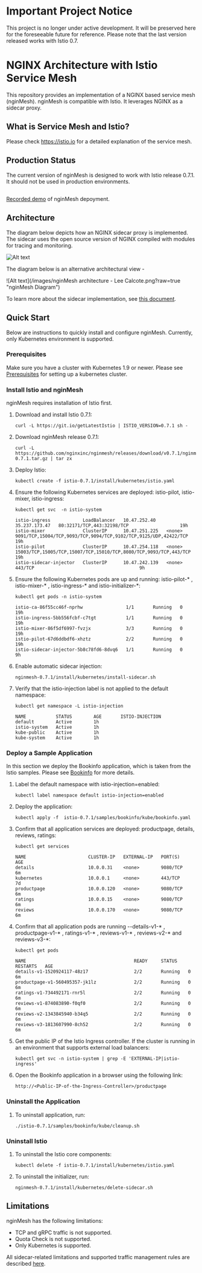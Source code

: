 # Important Project Notice
This project is no longer under active development. It will be preserved here for the foreseeable future for reference. Please note that the last version released works with Istio 0.7. 

# NGINX Architecture with Istio Service Mesh
This repository provides an implementation of a NGINX based service mesh (nginMesh).  nginMesh is compatible with Istio.  It leverages NGINX as a sidecar proxy. 

## What is Service Mesh and Istio?
Please check https://istio.io for a detailed explanation of the service mesh.  

## Production Status
The current version of nginMesh is designed to work with Istio release 0.7.1. It should not be used in production environments.  
##
[Recorded demo]() of nginMesh depoyment.
## Architecture
The diagram below depicts how an NGINX sidecar proxy is implemented. The sidecar uses the open source version of NGINX compiled with modules for tracing and monitoring.

![Alt text](/images/nginx_sidecar.png?raw=true "NGINX Sidecar")

The diagram below is an alternative architectural view - 

![Alt text](/images/nginMesh architecture - Lee Calcote.png?raw=true "nginMesh Diagram")

To learn more about the sidecar implementation, see [this document](istio/agent).

## Quick Start
Below are instructions to quickly install and configure nginMesh.  Currently, only Kubernetes environment is supported.

### Prerequisites
Make sure you have a cluster with Kubernetes 1.9 or newer. Please see [Prerequisites](https://archive.istio.io/v0.7/docs/setup/kubernetes/quick-start.html#prerequisites) for setting up a kubernetes cluster.

### Install Istio and nginMesh
nginMesh requires installation of Istio first.

1. Download and install Istio 0.7.1:
    ```
    curl -L https://git.io/getLatestIstio | ISTIO_VERSION=0.7.1 sh -
    ```
2. Download nginMesh release 0.7.1:
    ```
    curl -L https://github.com/nginxinc/nginmesh/releases/download/v0.7.1/nginmesh-0.7.1.tar.gz | tar zx
    ```
3. Deploy Istio:
    ```
    kubectl create -f istio-0.7.1/install/kubernetes/istio.yaml
    ```
4. Ensure the following Kubernetes services are deployed: istio-pilot, istio-mixer, istio-ingress:
    ```
    kubectl get svc  -n istio-system  
    ```
    ```
    istio-ingress            LoadBalancer   10.47.252.40    35.237.173.47   80:32171/TCP,443:32198/TCP                   19h
    istio-mixer              ClusterIP      10.47.251.225   <none>          9091/TCP,15004/TCP,9093/TCP,9094/TCP,9102/TCP,9125/UDP,42422/TCP    19h
    istio-pilot              ClusterIP      10.47.254.118   <none>          15003/TCP,15005/TCP,15007/TCP,15010/TCP,8080/TCP,9093/TCP,443/TCP   19h
    istio-sidecar-injector   ClusterIP      10.47.242.139   <none>          443/TCP                                       9h
    ```
5. Ensure the following Kubernetes pods are up and running: istio-pilot-* , istio-mixer-* , istio-ingress-*  and istio-initializer-*:
    ```
    kubectl get pods -n istio-system    
    ```
    ```
    istio-ca-86f55cc46f-nprhw                1/1       Running   0          19h
    istio-ingress-5bb556fcbf-c7tgt           1/1       Running   0          19h
    istio-mixer-86f5df6997-fvzjx             3/3       Running   0          19h
    istio-pilot-67d6ddbdf6-xhztz             2/2       Running   0          19h
    istio-sidecar-injector-5b8c78fd6-8dvq6   1/1       Running   0          9h
    ```
6. Enable automatic sidecar injection:
    ```
    nginmesh-0.7.1/install/kubernetes/install-sidecar.sh
    ```
7.  Verify that the istio-injection label is not applied to the default namespace:
    ```
    kubectl get namespace -L istio-injection
    ```
    ```
    NAME           STATUS        AGE       ISTIO-INJECTION
    default        Active        1h        
    istio-system   Active        1h        
    kube-public    Active        1h        
    kube-system    Active        1h
    ```

### Deploy a Sample Application

In this section we deploy the Bookinfo application, which is taken from the Istio samples. Please see [Bookinfo](https://istio.io/docs/guides/bookinfo.html)  for more details.

1. Label the default namespace with istio-injection=enabled:
    ```
    kubectl label namespace default istio-injection=enabled
    ```
2. Deploy the application:
    ```
    kubectl apply -f  istio-0.7.1/samples/bookinfo/kube/bookinfo.yaml
    ```
3. Confirm that all application services are deployed: productpage, details, reviews, ratings:
    ```
    kubectl get services
    ```
    ```
    NAME                       CLUSTER-IP   EXTERNAL-IP   PORT(S)              AGE
    details                    10.0.0.31    <none>        9080/TCP             6m
    kubernetes                 10.0.0.1     <none>        443/TCP              7d
    productpage                10.0.0.120   <none>        9080/TCP             6m
    ratings                    10.0.0.15    <none>        9080/TCP             6m
    reviews                    10.0.0.170   <none>        9080/TCP             6m
    ```
4. Confirm that all application pods are running --details-v1-* , productpage-v1-* , ratings-v1-* , reviews-v1-* , reviews-v2-* and reviews-v3-*:
    ```
    kubectl get pods
    ```
    ```
    NAME                                        READY     STATUS    RESTARTS   AGE
    details-v1-1520924117-48z17                 2/2       Running   0          6m
    productpage-v1-560495357-jk1lz              2/2       Running   0          6m
    ratings-v1-734492171-rnr5l                  2/2       Running   0          6m
    reviews-v1-874083890-f0qf0                  2/2       Running   0          6m
    reviews-v2-1343845940-b34q5                 2/2       Running   0          6m
    reviews-v3-1813607990-8ch52                 2/2       Running   0          6m
    ```
5. Get the public IP of the Istio Ingress controller. If the cluster is running in an environment that supports external load balancers:
    ```
    kubectl get svc -n istio-system | grep -E 'EXTERNAL-IP|istio-ingress'
    ```
6. Open the Bookinfo application in a browser using the following link:
    ```
    http://<Public-IP-of-the-Ingress-Controller>/productpage
    ```


### Uninstall the Application

1. To uninstall application, run:
    ```
    ./istio-0.7.1/samples/bookinfo/kube/cleanup.sh
    ```

### Uninstall Istio

1. To uninstall the Istio core components:
    ```
    kubectl delete -f istio-0.7.1/install/kubernetes/istio.yaml
    ```
2. To uninstall the initializer, run:
    ```
    nginmesh-0.7.1/install/kubernetes/delete-sidecar.sh
    ```

## Limitations
nginMesh has the following limitations:
* TCP and gRPC traffic is not supported.
* Quota Check is not supported.
* Only Kubernetes is supported.

All sidecar-related limitations and supported traffic management rules are described [here](istio/agent).
